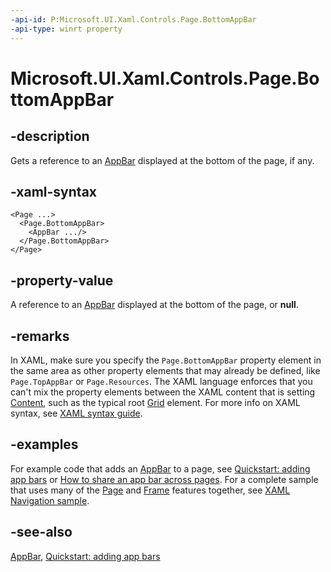 ```yaml
---
-api-id: P:Microsoft.UI.Xaml.Controls.Page.BottomAppBar
-api-type: winrt property
---
```


<!-- Property syntax
public Windows.UI.Xaml.Controls.AppBar BottomAppBar { get;  set; }
-->

# Microsoft.UI.Xaml.Controls.Page.BottomAppBar

## -description
Gets a reference to an [AppBar](appbar.md) displayed at the bottom of the page, if any.

## -xaml-syntax
```xaml
<Page ...>
  <Page.BottomAppBar>
    <AppBar .../>
  </Page.BottomAppBar>
</Page>
```


## -property-value
A reference to an [AppBar](appbar.md) displayed at the bottom of the page, or **null**.

## -remarks
In XAML, make sure you specify the `Page.BottomAppBar` property element in the same area as other property elements that may already be defined, like `Page.TopAppBar` or `Page.Resources`. The XAML language enforces that you can't mix the property elements between the XAML content that is setting [Content](usercontrol_content.md), such as the typical root [Grid](grid.md) element. For more info on XAML syntax, see [XAML syntax guide](/windows/uwp/xaml-platform/xaml-syntax-guide).

## -examples
For example code that adds an [AppBar](appbar.md) to a page, see [Quickstart: adding app bars](/previous-versions/windows/apps/hh781230(v=win.10)) or [How to share an app bar across pages](/previous-versions/windows/apps/jj150604(v=win.10)). For a complete sample that uses many of the [Page](page.md) and [Frame](frame.md) features together, see [XAML Navigation sample](https://github.com/microsoft/Windows-universal-samples/tree/master/Samples/XamlNavigation).

## -see-also
[AppBar](appbar.md), [Quickstart: adding app bars](/previous-versions/windows/apps/hh781230(v=win.10))
